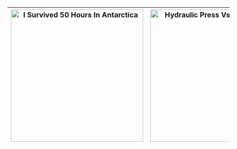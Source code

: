 | <a href="https://youtu.be/7IKab3HcfFk"><img width=300 src="https://i.ytimg.com/vi/7IKab3HcfFk/sddefault.jpg" alt="I Survived 50 Hours In Antarctica"></img></a> | <a href="https://youtu.be/h5NvTTOlOtI"><img width=300 src="https://i.ytimg.com/vi/h5NvTTOlOtI/sddefault.jpg" alt="Hydraulic Press Vs Lamborghini"></img></a> | <a href="https://youtu.be/se50viFJ0AQ"><img width=300 src="https://i.ytimg.com/vi/se50viFJ0AQ/mqdefault.jpg" alt="Would You Fly To Paris For A Baguette?"></img></a> |
|--|--|--|
